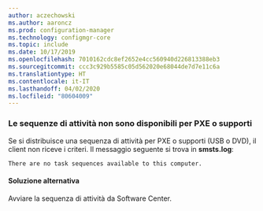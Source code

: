 ```yaml
---
author: aczechowski
ms.author: aaroncz
ms.prod: configuration-manager
ms.technology: configmgr-core
ms.topic: include
ms.date: 10/17/2019
ms.openlocfilehash: 7010162cdc8ef2652e4cc560940d226813388eb3
ms.sourcegitcommit: ccc3c929b5585c05d562020e68044de7d7e11c6a
ms.translationtype: HT
ms.contentlocale: it-IT
ms.lasthandoff: 04/02/2020
ms.locfileid: "80604009"
---
```

### <a name="task-sequences-arent-available-to-pxe-or-media"></a><a name="ki_osd"></a> Le sequenze di attività non sono disponibili per PXE o supporti

<!--5578298-->
Se si distribuisce una sequenza di attività per PXE o supporti (USB o DVD), il client non riceve i criteri. Il messaggio seguente si trova in **smsts.log**:

`There are no task sequences available to this computer.`

#### <a name="workaround"></a>Soluzione alternativa

Avviare la sequenza di attività da Software Center.
